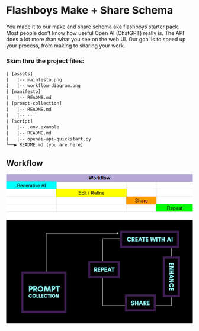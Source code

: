 # Flashboys Make + Share Schema

You made it to our make and share schema aka flashboys starter pack. Most people don’t know how useful Open AI (ChatGPT) really is. The API does a lot more than what you see on the web UI. Our goal is to speed up your process, from making to sharing your work.

### Skim thru the project files:

```
| [assets]
|   |-- mainfesto.png
|   |-- workflow-diagram.png
| [manifesto]
|   |-- README.md
| [prompt-collection]
|   |-- README.md
|   |-- ···
| [script]
|   |-- .env.example
|   |-- README.md
|   |-- openai-api-quickstart.py
└──▶ README.md (you are here)
```

## Workflow

![Workflow Diagram](assets/workflow-diagram.png)
